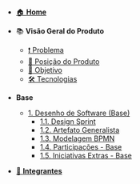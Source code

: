 <!-- docs/_sidebar.md -->

- [🏠 **Home**](/)
- 📚 **Visão Geral do Produto**
  - [❗ Problema](/VisaoProduto/problema.md)
  - [📌 Posição do Produto](/VisaoProduto/posicao_produto.md)
  - [🎯 Objetivo](/VisaoProduto/objetivo.md)
  - [🛠️ Tecnologias](/VisaoProduto/tecnologias.md)

- **Base**
  - [1. Desenho de Software (Base)](/Base/1.Base.md)
    - [1.1. Design Sprint](/Base/1.1.DesignSprint.md)
    - [1.2. Artefato Generalista](/Base/1.2.ArtefatoGeneralista.md)
    - [1.3. Modelagem BPMN](/Base/1.3.ModelagemBPMN.md)
    - [1.4. Participações - Base](/Base/1.4.ParticipacoesBase.md)
    - [1.5. Iniciativas Extras - Base](/Base/1.5.IniciativasExtras.md)

- [👥 **Integrantes**](/integrantes/integrantes.md)

